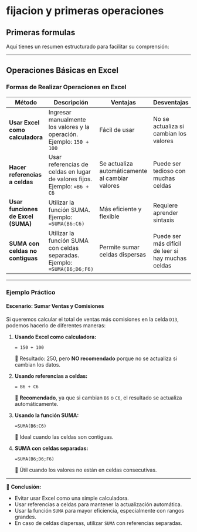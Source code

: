 # fijacion y primeras operaciones

## Primeras formulas

Aquí tienes un resumen estructurado para facilitar su comprensión:

---

## **Operaciones Básicas en Excel**

### **Formas de Realizar Operaciones en Excel**

| **Método** | **Descripción** | **Ventajas** | **Desventajas** |
|------------|---------------|-------------|----------------|
| **Usar Excel como calculadora** | Ingresar manualmente los valores y la operación. Ejemplo: `150 + 100` | Fácil de usar | No se actualiza si cambian los valores |
| **Hacer referencias a celdas** | Usar referencias de celdas en lugar de valores fijos. Ejemplo: `=B6 + C6` | Se actualiza automáticamente al cambiar valores | Puede ser tedioso con muchas celdas |
| **Usar funciones de Excel (SUMA)** | Utilizar la función SUMA. Ejemplo: `=SUMA(B6:C6)` | Más eficiente y flexible | Requiere aprender sintaxis |
| **SUMA con celdas no contiguas** | Utilizar la función SUMA con celdas separadas. Ejemplo: `=SUMA(B6;D6;F6)` | Permite sumar celdas dispersas | Puede ser más difícil de leer si hay muchas celdas |

---

### **Ejemplo Práctico**

#### **Escenario: Sumar Ventas y Comisiones**

Si queremos calcular el total de ventas más comisiones en la celda `D13`, podemos hacerlo de diferentes maneras:

1. **Usando Excel como calculadora:**

   ```excel
   = 150 + 100
   ```

   📌 Resultado: 250, pero **NO recomendado** porque no se actualiza si cambian los datos.

2. **Usando referencias a celdas:**

   ```excel
   = B6 + C6
   ```

   📌 **Recomendado**, ya que si cambian `B6` o `C6`, el resultado se actualiza automáticamente.

3. **Usando la función SUMA:**

   ```excel
   =SUMA(B6:C6)
   ```

   📌 Ideal cuando las celdas son contiguas.

4. **SUMA con celdas separadas:**

   ```excel
   =SUMA(B6;D6;F6)
   ```

   📌 Útil cuando los valores no están en celdas consecutivas.

---

📢 **Conclusión:**

- Evitar usar Excel como una simple calculadora.
- Usar referencias a celdas para mantener la actualización automática.
- Usar la función `SUMA` para mayor eficiencia, especialmente con rangos grandes.
- En caso de celdas dispersas, utilizar `SUMA` con referencias separadas.
